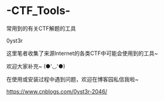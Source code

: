 # -CTF_Tools-
常用到的有关CTF解题的工具

0yst3r

这里笔者收集了来源Internet的各类CTF中可能会使用到的工具~

欢迎大家补充~ (●'◡'●)


在使用或安装过程中遇到问题，欢迎在博客园私信我啦~

https://www.cnblogs.com/0yst3r-2046/

